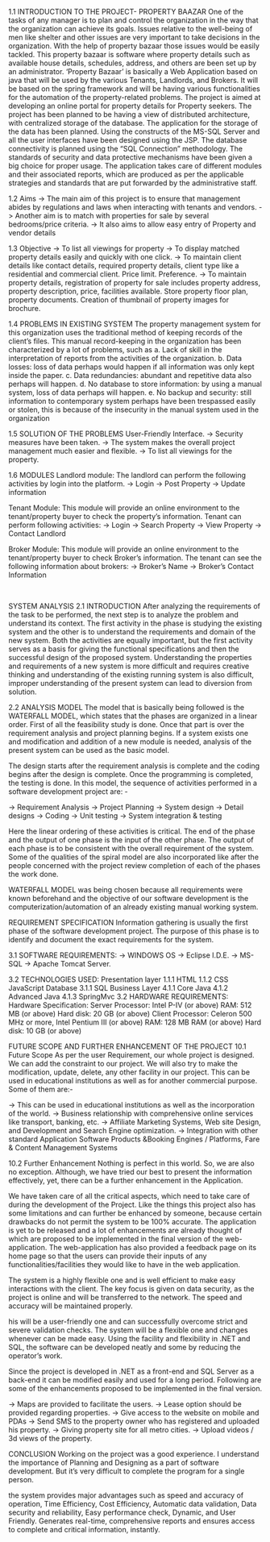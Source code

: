 1.1 INTRODUCTION TO THE PROJECT- PROPERTY BAAZAR
One of the tasks of any manager is to plan and control the organization in the way that the organization can achieve its goals. Issues relative to the well-being of men like shelter and other issues are very important to take decisions in the organization. With the help of property bazaar those issues would be easily tackled. This property bazaar is software where property details such as available house details, schedules, address, and others are been set up by an administrator. ‘Property Bazaar’ is basically a Web Application based on java that will be used by the various Tenants, Landlords, and Brokers. It will be based on the spring framework and will be having various functionalities for the automation of the property-related problems. The project is aimed at developing an online portal for property details for Property seekers. The project has been planned to be having a view of distributed architecture, with centralized storage of the database. The application for the storage of the data has been planned. Using the constructs of the MS-SQL Server and all the user interfaces have been designed using the JSP. The database connectivity is planned using the “SQL Connection” methodology. The standards of security and data protective mechanisms have been given a big choice for proper usage. The application takes care of different modules and their associated reports, which are produced as per the applicable strategies and standards that are put forwarded by the administrative staff.

1.2 Aims
-> The main aim of this project is to ensure that management abides by regulations and laws when interacting with tenants and vendors. -> Another aim is to match with properties for sale by several bedrooms/price criteria. -> It also aims to allow easy entry of Property and vendor details

1.3 Objective
-> To list all viewings for property -> To display matched property details easily and quickly with one click. -> To maintain client details like contact details, required property details, client type like a residential and commercial client. Price limit. Preference. -> To maintain property details, registration of property for sale includes property address, property description, price, facilities available. Store property floor plan, property documents. Creation of thumbnail of property images for brochure.

1.4 PROBLEMS IN EXISTING SYSTEM
The property management system for this organization uses the traditional method of keeping records of the client’s files. This manual record-keeping in the organization has been characterized by a lot of problems, such as a. Lack of skill in the interpretation of reports from the activities of the organization. b. Data losses: loss of data perhaps would happen if all information was only kept inside the paper. c. Data redundancies: abundant and repetitive data also perhaps will happen. d. No database to store information: by using a manual system, loss of data perhaps will happen. e. No backup and security: still information to contemporary system perhaps have been trespassed easily or stolen, this is because of the insecurity in the manual system used in the organization

1.5 SOLUTION OF THE PROBLEMS
User-Friendly Interface. -> Security measures have been taken. -> The system makes the overall project management much easier and flexible. -> To list all viewings for the property.

1.6 MODULES
Landlord module: The landlord can perform the following activities by login into the platform. -> Login -> Post Property -> Update information

Tenant Module: This module will provide an online environment to the tenant/property buyer to check the property’s information. Tenant can perform following activities: -> Login -> Search Property -> View Property -> Contact Landlord

Broker Module: This module will provide an online environment to the tenant/property buyer to check Broker’s information. The tenant can see the following information about brokers: -> Broker’s Name -> Broker’s Contact Information

           

SYSTEM ANALYSIS
2.1 INTRODUCTION
After analyzing the requirements of the task to be performed, the next step is to analyze the problem and understand its context. The first activity in the phase is studying the existing system and the other is to understand the requirements and domain of the new system. Both the activities are equally important, but the first activity serves as a basis for giving the functional specifications and then the successful design of the proposed system. Understanding the properties and requirements of a new system is more difficult and requires creative thinking and understanding of the existing running system is also difficult, improper understanding of the present system can lead to diversion from solution.

2.2 ANALYSIS MODEL
The model that is basically being followed is the WATERFALL MODEL, which states that the phases are organized in a linear order. First of all the feasibility study is done. Once that part is over the requirement analysis and project planning begins. If a system exists one and modification and addition of a new module is needed, analysis of the present system can be used as the basic model.

The design starts after the requirement analysis is complete and the coding begins after the design is complete. Once the programming is completed, the testing is done. In this model, the sequence of activities performed in a software development project are: -

-> Requirement Analysis -> Project Planning -> System design -> Detail designs -> Coding -> Unit testing -> System integration & testing

Here the linear ordering of these activities is critical. The end of the phase and the output of one phase is the input of the other phase. The output of each phase is to be consistent with the overall requirement of the system. Some of the qualities of the spiral model are also incorporated like after the people concerned with the project review completion of each of the phases the work done.

WATERFALL MODEL was being chosen because all requirements were known beforehand and the objective of our software development is the computerization/automation of an already existing manual working system.

REQUIREMENT SPECIFICATION
Information gathering is usually the first phase of the software development project. The purpose of this phase is to identify and document the exact requirements for the system.

3.1 SOFTWARE REQUIREMENTS:
-> WINDOWS OS -> Eclipse I.D.E. -> MS-SQL -> Apache Tomcat Server.

3.2 TECHNOLOGIES USED:
Presentation layer 1.1.1 HTML 1.1.2 CSS
JavaScript
Database 3.1.1 SQL
Business Layer 4.1.1 Core Java 4.1.2 Advanced Java 4.1.3 SpringMvc
3.2 HARDWARE REQUIREMENTS:
Hardware Specification: Server Processor: Intel P-IV (or above) RAM: 512 MB (or above) Hard disk: 20 GB (or above) Client Processor: Celeron 500 MHz or more, Intel Pentium III (or above) RAM: 128 MB RAM (or above) Hard disk: 10 GB (or above)

FUTURE SCOPE AND FURTHER ENHANCEMENT OF THE PROJECT
10.1 Future Scope
As per the user Requirement, our whole project is designed. We can add the constraint to our project. We will also try to make the modification, update, delete, any other facility in our project. This can be used in educational institutions as well as for another commercial purpose. Some of them are:-

-> This can be used in educational institutions as well as the incorporation of the world. -> Business relationship with comprehensive online services like transport, banking, etc. -> Affiliate Marketing Systems, Web site Design, and Development and Search Engine optimization. -> Integration with other standard Application Software Products &Booking Engines / Platforms, Fare & Content Management Systems

10.2 Further Enhancement
Nothing is perfect in this world. So, we are also no exception. Although, we have tried our best to present the information effectively, yet, there can be a further enhancement in the Application.

We have taken care of all the critical aspects, which need to take care of during the development of the Project. Like the things this project also has some limitations and can further be enhanced by someone, because certain drawbacks do not permit the system to be 100% accurate. The application is yet to be released and a lot of enhancements are already thought of which are proposed to be implemented in the final version of the web-application. The web-application has also provided a feedback page on its home page so that the users can provide their inputs of any functionalities/facilities they would like to have in the web application.

The system is a highly flexible one and is well efficient to make easy interactions with the client. The key focus is given on data security, as the project is online and will be transferred to the network. The speed and accuracy will be maintained properly.

his will be a user-friendly one and can successfully overcome strict and severe validation checks. The system will be a flexible one and changes whenever can be made easy. Using the facility and flexibility in .NET and SQL, the software can be developed neatly and some by reducing the operator’s work.

Since the project is developed in .NET as a front-end and SQL Server as a back-end it can be modified easily and used for a long period. Following are some of the enhancements proposed to be implemented in the final version.

-> Maps are provided to facilitate the users. -> Lease option should be provided regarding properties. -> Give access to the website on mobile and PDAs -> Send SMS to the property owner who has registered and uploaded his property. -> Giving property site for all metro cities. -> Upload videos / 3d views of the property.

CONCLUSION
Working on the project was a good experience. I understand the importance of Planning and Designing as a part of software development. But it’s very difficult to complete the program for a single person.

the system provides major advantages such as speed and accuracy of operation, Time Efficiency, Cost Efficiency, Automatic data validation, Data security and reliability, Easy performance check, Dynamic, and User Friendly. Generates real-time, comprehensive reports and ensures access to complete and critical information, instantly.

